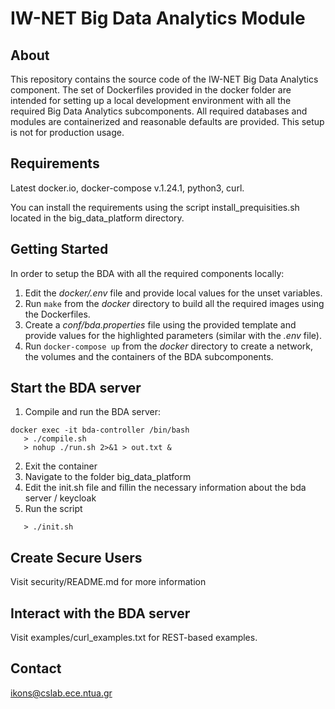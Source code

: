 IW-NET Big Data Analytics Module 
================================


About
-----
This repository contains the source code of the IW-NET Big Data Analytics component.
The set of Dockerfiles provided in the docker folder are intended for setting up a
local development environment with all the required Big Data Analytics subcomponents. 
All required databases and modules are containerized and 
reasonable defaults are provided. This setup is not for production usage.


Requirements
------------
Latest docker.io, docker-compose v.1.24.1, python3, curl.

You can install the requirements using the script install_prequisities.sh located 
in the big_data_platform directory.


Getting Started
---------------
In order to setup the BDA with all the required components locally:
 
1. Edit the _docker/.env_ file and provide local values for the unset variables.
2. Run ```make``` from the _docker_ directory to build all the required images using
   the Dockerfiles.
3. Create a _conf/bda.properties_ file using the provided template and provide values for the highlighted parameters (similar with the _.env_ file).
4. Run ```docker-compose up``` from the _docker_ directory to create a network, the 
   volumes and the containers of the BDA subcomponents.



Start the BDA server
--------------------
1. Compile and run the BDA server:
```
docker exec -it bda-controller /bin/bash
   > ./compile.sh 
   > nohup ./run.sh 2>&1 > out.txt &
```
2. Exit the container
3. Navigate to the folder big_data_platform
4. Edit the init.sh file and fillin the necessary information about the bda server / keycloak
5. Run the script
```
   > ./init.sh
```


Create Secure Users
-------------------
Visit security/README.md for more information


Interact with the BDA server
----------------------------
Visit examples/curl_examples.txt for REST-based examples.


Contact
-------
ikons@cslab.ece.ntua.gr 
